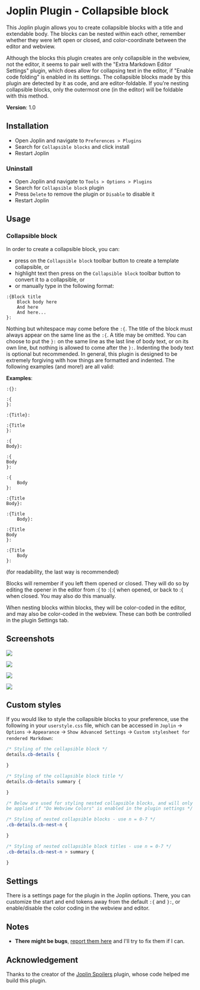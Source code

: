 # Joplin Plugin - Collapsible block

This Joplin plugin allows you to create collapsible blocks with a title and extendable body. The blocks can be nested within each other, remember whether they were left open or closed, and color-coordinate between the editor and webview. 

Although the blocks this plugin creates are only collapsible in the webview, not the editor, it seems to pair well with the "Extra Markdown Editor Settings" plugin, which does allow for collapsing text in the editor, if "Enable code folding" is enabled in its settings. The collapsible blocks made by this plugin are detected by it as code, and are editor-foldable. If you're nesting collapsible blocks, only the outermost one (in the editor) will be foldable with this method. 

**Version**: 1.0

## Installation

- Open Joplin and navigate to `Preferences > Plugins`
- Search for `Collapsible blocks` and click install
- Restart Joplin

### Uninstall

- Open Joplin and navigate to `Tools > Options > Plugins`
- Search for `Collapsible block` plugin
- Press `Delete` to remove the plugin or `Disable` to disable it
- Restart Joplin

## Usage

### Collapsible block

In order to create a collapsible block, you can:
- press on the `Collapsible block` toolbar button to create a template collapsible, or
- highlight text then press on the `Collapsible block` toolbar button to convert it to a collapsible, or
- or manually type in the following format:

```
:{Block title
    Block body here
    And here
    And here...
}:
```

Nothing but whitespace may come before the `:{`. The title of the block must always appear on the same line as the `:{`. A title may be omitted. You can choose to put the `}:` on the same line as the last line of body text, or on its own line, but nothing is allowed to come after the `}:`. Indenting the body text is optional but recommended. In general, this plugin is designed to be extremely forgiving with how things are formatted and indented. The following examples (and more!) are all valid: 

**Examples**:
```
:{}:

:{
}:

:{Title}:

:{Title
}:

:{
Body}:

:{
Body
}:

:{
    Body
}:

:{Title
Body}:

:{Title
    Body}:

:{Title
Body
}:

:{Title
    Body
}:
```
(for readability, the last way is recommended)

Blocks will remember if you left them opened or closed. They will do so by editing the opener in the editor from :{ to :{:{ when opened, or back to :{ when closed. You may also do this manually. 

When nesting blocks within blocks, they will be color-coded in the editor, and may also be color-coded in the webview. These can both be controlled in the plugin Settings tab. 

## Screenshots

![](screenshots/1.png)

![](screenshots/1.png)

![](screenshots/1.png)

![](screenshots/1.png)

## Custom styles

If you would like to style the collapsible blocks to your preference, use the following in your `userstyle.css` file, which can be accessed in `Joplin` → `Options` → `Appearance` → `Show Advanced Settings` → `Custom stylesheet for rendered Markdown`:

```css
/* Styling of the collapsible block */
details.cb-details {

}

/* Styling of the collapsible block title */
details.cb-details summary {

}

/* Below are used for styling nested collapsible blocks, and will only
be applied if "Do Webview Colors" is enabled in the plugin settings */

/* Styling of nested collapsible blocks - use n = 0-7 */
.cb-details.cb-nest-n {

}

/* Styling of nested collapsible block titles - use n = 0-7 */
.cb-details.cb-nest-n > summary {

}
```

## Settings
There is a settings page for the plugin in the Joplin options. There, you can customize the start and end tokens away from the default `:{` and `}:`, or enable/disable the color coding in the webview and editor. 

## Notes

- **There might be bugs**, [report them here](https://github.com/ntczkjfg/joplin-plugin-collapsible-block/issues) and I'll try to fix them if I can.

## Acknowledgement

Thanks to the creator of the [Joplin Spoilers](https://github.com/martinkorelic/joplin-plugin-spoilers) plugin, whose code helped me build this plugin. 